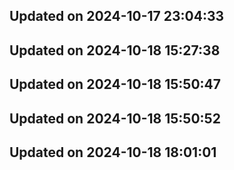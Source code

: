 
## Updated on 2024-10-17 23:04:33


## Updated on 2024-10-18 15:27:38


## Updated on 2024-10-18 15:50:47


## Updated on 2024-10-18 15:50:52


## Updated on 2024-10-18 18:01:01

